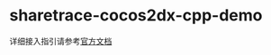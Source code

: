 # sharetrace-cocos2dx-cpp-demo

详细接入指引请参考[官方文档](https://www.sharetrace.com/docs/third/cocos-cpp.html)